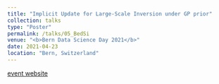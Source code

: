 ```yaml
---
title: "Implicit Update for Large-Scale Inversion under GP prior"
collection: talks
type: "Poster"
permalink: /talks/05_BedSi
venue: "<b>Bern Data Science Day 2021</b>"
date: 2021-04-23
location: "Bern, Switzerland"
---
```


[event website](https://www.dsl.unibe.ch/lab/bdsd/bdsd2021/)

